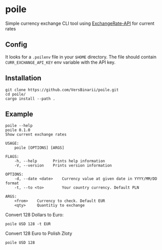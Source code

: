 # poile
Simple currency exchange CLI tool using [ExchangeRate-API][1] for current rates

## Config
It looks for a `.poilenv` file in your `$HOME` directory.
The file should contain `CURR_EXCHANGE_API_KEY` env variable with the API key.

## Installation
```
git clone https://github.com/VersBinarii/poile.git
cd poile/
cargo install --path .
```

## Example
```
poile --help
poile 0.1.0
Show current exchange rates

USAGE:
    poile [OPTIONS] [ARGS]

FLAGS:
    -h, --help       Prints help information
    -V, --version    Prints version information

OPTIONS:
    -d, --date <date>    Currency value at given date in YYYY/MM/DD format
    -t, --to <to>        Your country currency. Default PLN

ARGS:
    <from>    Currency to check. Default EUR
    <qty>     Quantitiy to exchange
```

Convert 128 Dollars to Euro:
```
poile USD 128 -t EUR 
```

Convert 128 Euro to Polish Zloty
```
poile USD 128
```

[1]: https://www.exchangerate-api.com/
